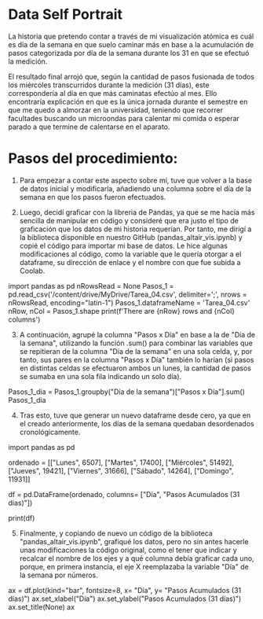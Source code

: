 # Data Self Portrait

La historia que pretendo contar a través de mi visualización atómica es cuál es día de la semana en que suelo caminar más en base a la acumulación de pasos categorizada por día de la semana durante los 31 en que se efectuó la medición.

El resultado final arrojó que, según la cantidad de pasos fusionada de todos los miércoles transcurridos durante la medición (31 días), este correspondería al día en que más caminatas efectúo al mes. Ello encontraría explicación en que es la única jornada durante el semestre en que me quedo a almorzar en la universidad, teniendo que recorrer facultades buscando un microondas para calentar mi comida o esperar parado a que termine de calentarse en el aparato.



# Pasos del procedimiento:

1) Para empezar a contar este aspecto sobre mí, tuve que volver a la base de datos inicial y modificarla, añadiendo una columna sobre el día de la semana en que los pasos fueron efectuados.


2) Luego, decidí graficar con la libreria de Pandas, ya que se me hacía más sencilla de manipular en código y consideré que era justo el tipo de graficación que los datos de mi historia requerían. Por tanto, me dirigí a la biblioteca disponible en nuestro GitHub (pandas_altair_vis.ipynb) y copié el código para importar mi base de datos. Le hice algunas modificaciones al código, como la variable que le quería otorgar a el dataframe, su dirección de enlace y el nombre con que fue subida a Coolab.

import pandas as pd 
nRowsRead = None
Pasos_1 = pd.read_csv('/content/drive/MyDrive/Tarea_04.csv', delimiter=';', nrows = nRowsRead, encoding="latin-1")
Pasos_1.dataframeName = 'Tarea_04.csv'
nRow, nCol = Pasos_1.shape
print(f'There are {nRow} rows and {nCol} columns') 


3) A continuación, agrupé la columna "Pasos x Día" en base a la de "Día de la semana", utilizando la función .sum() para combinar las variables que se repitieran de la columna "Día de la semana"  en una sola celda, y, por tanto, sus pares en la columna "Pasos x Día" también lo harían (si pasos en distintas celdas se efectuaron ambos un lunes, la cantidad de pasos se sumaba en una sola fila indicando un solo día).

Pasos_1_dia = Pasos_1.groupby("Día de la semana")["Pasos x Día"].sum()
Pasos_1_dia 


4) Tras esto, tuve que generar un nuevo dataframe desde cero, ya que en el creado anteriormente, los días de la semana quedaban desordenados cronológicamente.

import pandas as pd

ordenado = [["Lunes", 6507],
          ["Martes", 17400],
          ["Miércoles", 51492],
          ["Jueves", 19421],
          ["Viernes", 31666],
          ["Sábado", 14264],
          ["Domingo", 11931]]

df = pd.DataFrame(ordenado, columns= ["Día", "Pasos Acumulados (31 días)"])

print(df)


5) Finalmente, y copiando de nuevo un código de la biblioteca "pandas_altair_vis.ipynb", grafiqué los datos, pero no sin antes hacerle unas modificaciones la código original, como el tener que indicar y recalcar el nombre de los ejes y a qué columna debía graficar cada uno, porque, en primera instancia, el eje X reemplazaba la variable "Día" de la semana por números.

ax = df.plot(kind="bar", fontsize=8, x= "Día", y= "Pasos Acumulados (31 días)")
ax.set_xlabel("Día")
ax.set_ylabel("Pasos Acumulados (31 días)")
ax.set_title(None)
ax 